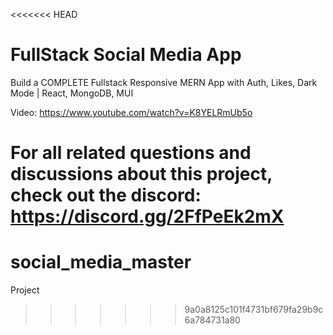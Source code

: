 <<<<<<< HEAD
# FullStack Social Media App

Build a COMPLETE Fullstack Responsive MERN App with Auth, Likes, Dark Mode | React, MongoDB, MUI

Video: https://www.youtube.com/watch?v=K8YELRmUb5o

For all related questions and discussions about this project, check out the discord: https://discord.gg/2FfPeEk2mX
=======
# social_media_master
Project
>>>>>>> 9a0a8125c101f4731bf679fa29b9c6a784731a80

